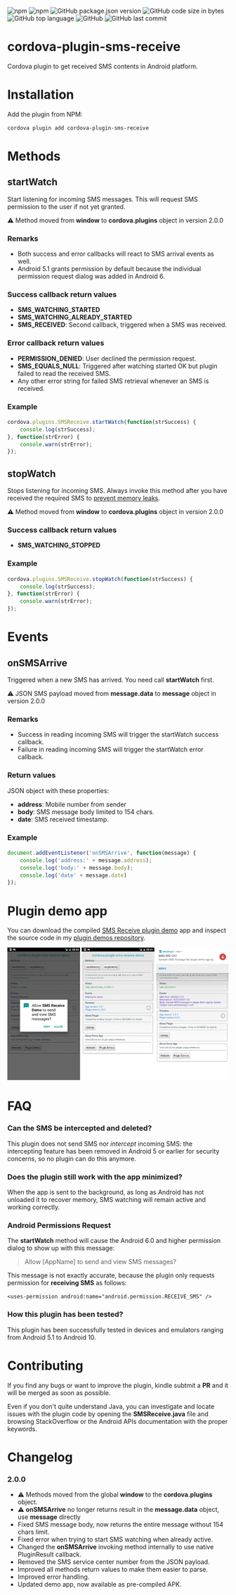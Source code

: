 ![npm](https://img.shields.io/npm/v/cordova-plugin-sms-receive) ![npm](https://img.shields.io/npm/dt/cordova-plugin-sms-receive) ![GitHub package.json version](https://img.shields.io/github/package-json/v/andreszs/cordova-plugin-sms-receive?color=FF6D00&label=master&logo=github) ![GitHub code size in bytes](https://img.shields.io/github/languages/code-size/andreszs/cordova-plugin-sms-receive) ![GitHub top language](https://img.shields.io/github/languages/top/andreszs/cordova-plugin-sms-receive) ![GitHub](https://img.shields.io/github/license/andreszs/cordova-plugin-sms-receive) ![GitHub last commit](https://img.shields.io/github/last-commit/andreszs/cordova-plugin-sms-receive)

# cordova-plugin-sms-receive

Cordova plugin to get received SMS contents in Android platform.

# Installation

Add the plugin from NPM:
```bash
cordova plugin add cordova-plugin-sms-receive
```

# Methods

## startWatch

Start listening for incoming SMS messages. This will request SMS permission to the user if not yet granted.

:warning:  Method moved from **window** to **cordova.plugins** object in version 2.0.0

### Remarks

- Both success and error callbacks will react to SMS arrival events as well.
- Android 5.1 grants permission by default because the individual permission request dialog was added in Android 6.

### Success callback return values

- **SMS_WATCHING_STARTED**
- **SMS_WATCHING_ALREADY_STARTED**
- **SMS_RECEIVED**: Second callback, triggered when a SMS was received.

### Error callback return values

- **PERMISSION_DENIED**: User declined the permission request.
- **SMS_EQUALS_NULL**: Triggered after watching started OK but plugin failed to read the received SMS.
- Any other error string for failed SMS retrieval whenever an SMS is received.


### Example

```javascript
cordova.plugins.SMSReceive.startWatch(function(strSuccess) {
	console.log(strSuccess);
}, function(strError) {
	console.warn(strError);
});
```

## stopWatch

Stops listening for incoming SMS. Always invoke this method after you have received the required SMS to [prevent memory leaks](https://stackoverflow.com/questions/41139537/why-not-doing-unregisterreceiverbroadcastreceiver-while-destroy-the-activity-w).

:warning:  Method moved from **window** to **cordova.plugins** object in version 2.0.0

### Success callback return values

- **SMS_WATCHING_STOPPED**

### Example

```javascript
cordova.plugins.SMSReceive.stopWatch(function(strSuccess) {
	console.log(strSuccess);
}, function(strError) {
	console.warn(strError);
});
```

# Events

## onSMSArrive

Triggered when a new SMS has arrived. You need call **startWatch** first.

:warning:  JSON SMS payload moved from **message.data** to **message** object in version 2.0.0

### Remarks

- Success in reading incoming SMS will trigger the startWatch success callback.
- Failure in reading incoming SMS will trigger the startWatch error callback.

### Return values

JSON object with these properties:

- **address**: Mobile number from sender
- **body**: SMS message body limited to 154 chars.
- **date**: SMS received timestamp.

### Example

```javascript
document.addEventListener('onSMSArrive', function(message) {
	console.log('address:' + message.address);
	console.log('body:' + message.body);
	console.log('date' + message.date)
});
```

# Plugin demo app

You can download the compiled [SMS Receive plugin demo](https://www.andreszsogon.com/cordova-sms-receive-plugin-demo/ "plugin demo app") app and inspect the source code in my [plugin demos repository](https://github.com/andreszs/cordova-plugin-demos "plugin demos repository").

[![ScreenShot](demo/screenshot.png)](https://www.andreszsogon.com/cordova-sms-receive-plugin-demo/)

# FAQ

### Can the SMS be intercepted and deleted?

This plugin does not send SMS nor *intercept* incoming SMS: the intercepting feature has been removed in Android 5 or earlier for security concerns, so no plugin can do this anymore.

### Does the plugin still work with the app minimized?

When the app is sent to the background, as long as Android has not unloaded it to recover memory, SMS watching will remain active and working correctly.

### Android Permissions Request

The **startWatch** method will cause the Android 6.0 and higher permission dialog to show up with this message:

> Allow [AppName] to send and view SMS messages?

This message is not exactly accurate, because the plugin only requests permission for **receiving SMS** as follows:

    <uses-permission android:name="android.permission.RECEIVE_SMS" />

### How this plugin has been tested?

This plugin has been successfully tested in devices and emulators ranging from Android 5.1 to Android 10.

# Contributing

If you find any bugs or want to improve the plugin, kindle subtmit a **PR** and it will be merged as soon as possible.

Even if you don't quite understand Java, you can investigate and locate issues with the plugin code by opening the **SMSReceive.java** file and browsing StackOverflow or the Android APIs documentation with the proper keywords.

# Changelog

### 2.0.0
- :warning: Methods moved from the global **window** to the **cordova.plugins** object.
- :warning: **onSMSArrive** no longer returns result in the **message.data** object, use **message** directly
- Fixed SMS message body, now returns the entire message without 154 chars limit.
- Fixed error when trying to start SMS watching when already active.
- Changed the **onSMSArrive** invoking method internally to use native PluginResult callback.
- Removed the SMS service center number from the JSON payload.
- Improved all methods return values to make them easier to parse.
- Improved error handling.
- Updated demo app, now available as pre-compiled APK.
